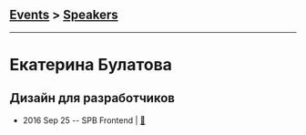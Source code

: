 ## [Events](../README.md) > [Speakers](../speakers.md)
---

# Екатерина Булатова

## Дизайн для разработчиков
- 2016 Sep 25 -- SPB Frontend  | [:notebook:](https://speakerdeck.com/kathiekiwi/design-for-developers)  
